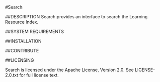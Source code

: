 #Search

##DESCRIPTION
Search provides an interface to search the Learning Resource Index.

##SYSTEM REQUIREMENTS


##INSTALLATION


##CONTRIBUTE

##LICENSING

Search is licensed under the Apache License, Version 2.0. See LICENSE-2.0.txt for full license text.
